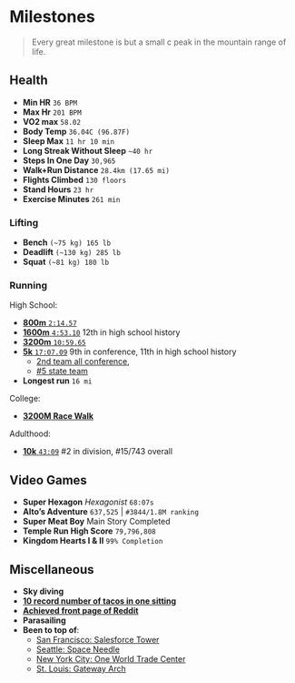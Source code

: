 # Milestones
> Every great milestone is but a small 
> c peak in the mountain range of life.

## Health

- **Min HR** `36 BPM`
- **Max Hr** `201 BPM`
- **VO2 max** `58.02`
- **Body Temp** `36.04C (96.87F)`
- **Sleep Max** `11 hr 10 min`
- **Long Streak Without Sleep** `~40 hr`
- **Steps In One Day** `30,965`
- **Walk+Run Distance** `28.4km (17.65 mi)`
- **Flights Climbed** `130 floors`
- **Stand Hours** `23 hr`
- **Exercise Minutes** `261 min`

### Lifting

- **Bench** `(~75 kg) 165 lb`
- **Deadlift** `(~130 kg) 285 lb`
- **Squat** `(~81 kg) 180 lb`

### Running

High School:

- [**800m** `2:14.57`](https://mo.milesplit.com/athletes/535989-illya-starikov)
- [**1600m** `4:53.10`](https://www.athletic.net/trackandfield/SchoolRecords.aspx?SchoolID=11639) 12th in high school history
- [**3200m** `10:59.65`](https://mo.milesplit.com/athletes/535989-illya-starikov)
- [**5k** `17:07.09`](https://www.athletic.net/CrossCountry/Division/List.aspx?DivID=12614) 9th in conference, 11th in high school history
	- [2nd team all conference](https://www.semissourian.com/sports/high-school-roundup-notre-dames-kiblinger-wins-district-cross-country-title-1779208/), 
	- [#5 state team](https://www.stltoday.com/sports/high-school/boys-cross-country/missouri-cross-country-championships/article_fc2a2572-0810-11e1-82d7-001a4bcf6878.html)
- **Longest run** `16 mi`

College:

- **[3200M Race Walk](https://www.tfrrs.org/athletes/4543398/Missouri_Valley/Illya_Starikov.html)**

Adulthood:

- [**10k** `43:09`](https://www.onlineraceresults.com/race/view_race.php?race_id=67483&submit_action=select_result&re_DIVISION=M1924&lower_bound=0&upper_bound=200&highlight_no=5346) #2 in division, #15/743 overall


## Video Games

- **Super Hexagon** *Hexagonist* `68:07s`
- **Alto’s Adventure** `637,525` | `#3844/1.8M ranking`
- **Super Meat Boy** Main Story Completed
- **Temple Run High Score** `79,796,808`
- **Kingdom Hearts I & II** `99% Completion`


## Miscellaneous

- **Sky diving**
- **[10 record number of tacos in one sitting](https://thebluelinekc.com)**
- **[Achieved front page of Reddit](https://www.reddit.com/r/ProgrammerHumor/comments/8iys74/graduation_was_today/)**
- **Parasailing**
- **Been to top of**:
	- [San Francisco:  Salesforce Tower](https://salesforcetower.com)
	- [Seattle: Space Needle](https://www.spaceneedle.com)
	- [New York City: One World Trade Center](https://www.oneworldobservatory.com)
	- [St. Louis: Gateway Arch](https://www.gatewayarch.com)